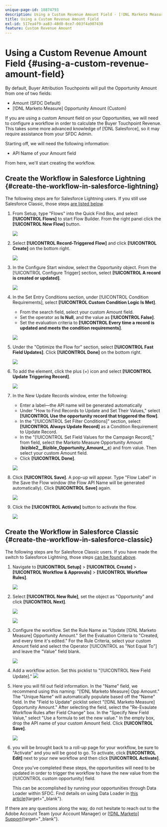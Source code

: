 ```yaml
---
unique-page-id: 18874793
description: Using a Custom Revenue Amount Field - [!DNL Marketo Measure]
title: Using a Custom Revenue Amount Field
exl-id: 517ea4f9-aa83-48d0-8ce7-003f4a907430
feature: Custom Revenue Amount
---
```

# Using a Custom Revenue Amount Field {#using-a-custom-revenue-amount-field}

By default, Buyer Attribution Touchpoints will pull the Opportunity Amount from one of two fields:

* Amount (SFDC Default)
* [!DNL Marketo Measure] Opportunity Amount (Custom)

If you are using a custom Amount field on your Opportunities, we will need to configure a workflow in order to calculate the Buyer Touchpoint Revenue. This takes some more advanced knowledge of [!DNL Salesforce], so it may require assistance from your SFDC Admin.

Starting off, we will need the following information:

* API Name of your Amount field

From here, we'll start creating the workflow. 

## Create the Workflow in Salesforce Lightning {#create-the-workflow-in-salesforce-lightning}

The following steps are for Salesforce Lightning users. If you still use Salesforce Classic, those steps [are listed below](#create-the-workflow-in-salesforce-classic).

1. From Setup, type "Flows" into the Quick Find Box, and select **[!UICONTROL Flows]** to start Flow Builder. From the right panel click the **[!UICONTROL New Flow]** button.

   ![](assets/using-a-custom-revenue-amount-field-1.png) 
 
1. Select **[!UICONTROL Record-Triggered Flow]** and click **[!UICONTROL Create]** on the bottom right. 
 
   ![](assets/using-a-custom-revenue-amount-field-2.png) 

1. In the Configure Start window, select the Opportunity object. From the [!UICONTROL Configure Trigger] section, select **[!UICONTROL A record is created or updated]**.
 
   ![](assets/using-a-custom-revenue-amount-field-3.png) 

1. In the Set Entry Conditions section, under [!UICONTROL Condition Requirements], select **[!UICONTROL Custom Condition Logic Is Met]**. 
   * From the search field, select your custom Amount field. 
   * Set the operator as **Is Null**, and the value as **[!UICONTROL False]**. 
   * Set the evaluation criteria to **[!UICONTROL Every time a record is updated and meets the condition requirements]**.

   ![](assets/using-a-custom-revenue-amount-field-4.png) 
 
1. Under the "Optimize the Flow for" section, select **[!UICONTROL Fast Field Updates]**. Click **[!UICONTROL Done]** on the bottom right. 

   ![](assets/using-a-custom-revenue-amount-field-5.png) 
 
1. To add the element, click the plus (+) icon and select **[!UICONTROL Update Triggering Record]**.

   ![](assets/using-a-custom-revenue-amount-field-6.png) 
 
1. In the New Update Records window, enter the following: 

   * Enter a label&mdash;the API name will be generated automatically 
   * Under "How to Find Records to Update and Set Their Values," select **[!UICONTROL Use the opportunity record that triggered the flow]**. 
   * In the "[!UICONTROL Set Filter Conditions]" section, select **[!UICONTROL Always Update Record]** as a Condition Requirement to Update Record.
   * In the "[!UICONTROL Set Field Values for the Campaign Record]," from field, select the Marketo Measure Opportunity Amount (**bizible2__Bizible_Opportunity_Amount__c**) and from value. Then select your custom Amount field.
   * Click **[!UICONTROL Done]**.

   ![](assets/using-a-custom-revenue-amount-field-7.png) 

1. Click **[!UICONTROL Save]**. A pop-up will appear. Type "Flow Label" in the Save the Flow window (the Flow API Name will be generated automatically). Click **[!UICONTROL Save]** again.
 
   ![](assets/using-a-custom-revenue-amount-field-8.png) 

1. Click the **[!UICONTROL Activate]** button to activate the flow.

   ![](assets/using-a-custom-revenue-amount-field-9.png) 

## Create the Workflow in Salesforce Classic {#create-the-workflow-in-salesforce-classic}

The following steps are for Salesforce Classic users. If you have made the switch to Salesforce Lightning, those steps [can be found above](#create-the-workflow-in-salesforce-lightning).

1. Navigate to **[!UICONTROL Setup]** > **[!UICONTROL Create]** > **[!UICONTROL Workflow & Approvals]** > **[!UICONTROL Workflow Rules]**.

   ![](assets/using-a-custom-revenue-amount-field-10.png)

1. Select **[!UICONTROL New Rule]**, set the object as "Opportunity" and click **[!UICONTROL Next]**.

   ![](assets/using-a-custom-revenue-amount-field-11.png)

   ![](assets/using-a-custom-revenue-amount-field-12.png)

1. Configure the workflow. Set the Rule Name as "Update [!DNL Marketo Measure] Opportunity Amount." Set the Evaluation Criteria to "Created, and every time it's edited." For the Rule Criteria, select your custom Amount field and select the Operator [!UICONTROL as "Not Equal To"] and leave the "Value" field blank.

   ![](assets/using-a-custom-revenue-amount-field-13.png)

1. Add a workflow action. Set this picklist to "[!UICONTROL New Field Update]."
   ![](assets/using-a-custom-revenue-amount-field-14.png)

1. Here you will fill out field information. In the "Name" field, we recommend using this naming: "[!DNL Marketo Measure] Opp Amount." The "Unique Name" will automatically populate based off the "Name" field. In the "Field to Update" picklist select "[!DNL Marketo Measure] Opportunity Amount." After selecting the field, select the "Re-Evaulate Workflow Rules after Field Change" box. In the "Specify New Field Value," select "Use a formula to set the new value." In the empty box, drop the API name of your custom Amount field. Click **[!UICONTROL Save]**.

   ![](assets/using-a-custom-revenue-amount-field-15.png)

1. you will be brought back to a roll-up page for your workflow, be sure to "Activate" and you will be good to go. To activate, click **[!UICONTROL Edit]** next to your new workflow and then click **[!UICONTROL Activate]**.

   Once you've completed these steps, the opportunities will need to be updated in order to trigger the workflow to have the new value from the [!UICONTROL custom opportunity] field.

   This can be accomplished by running your opportunities through Data Loader within SFDC. Find details on using Data Loader in [this article](/help/advanced-marketo-measure-features/custom-revenue-amount/using-data-loader-to-update-marketo-measure-custom-amount-field.md){target="_blank"}.

If there are any questions along the way, do not hesitate to reach out to the Adobe Account Team (your Account Manager) or [[!DNL Marketo] Support](https://nation.marketo.com/t5/support/ct-p/Support){target="_blank"}.
